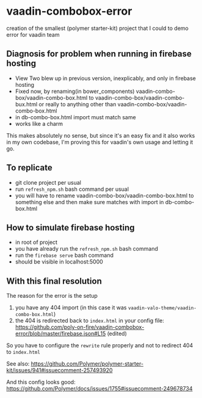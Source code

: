 # vaadin-combobox-error
creation of the smallest (polymer starter-kit) project that I could to demo error for vaadin team

## Diagnosis for problem when running in firebase hosting

* View Two blew up in previous version, inexplicably, and only in firebase hosting
* Fixed now, by renaming(in bower_components) vaadin-combo-box/vaadin-combo-box.html to vaadin-combo-box/vaadin-combo-bux.html or really to anything other than vaadin-combo-box/vaadin-combo-box.html
* in db-combo-box.html import must match same
* works like a charm

This makes absolutely no sense, but since it's an easy fix and it also works in my own codebase, I'm proving this for vaadin's own usage and letting it go.

## To replicate

* git clone project per usual
* run  `refresh_npm.sh` bash command per usual
* you will have to rename vaadin-combo-box/vaadin-combo-box.html to something else and then make sure matches with import in db-combo-box.html

## How to simulate firebase hosting

* in root of project
* you have already run the `refresh_npm.sh` bash command
* run the `firebase serve` bash command
* should be visible in localhost:5000

## With this final resolution

The reason for the error is the setup

1. you have any 404 import (in this case it was `vaadin-valo-theme/vaadin-combo-box.html`)
2. the 404 is redirected back to `index.html` in your config file: https://github.com/poly-on-fire/vaadin-combobox-error/blob/master/firebase.json#L15 (edited)


So you have to configure the `rewrite` rule properly and not to redirect 404 to `index.html`

See also: https://github.com/Polymer/polymer-starter-kit/issues/941#issuecomment-257493920


And this config looks good: https://github.com/Polymer/docs/issues/1755#issuecomment-249678734 